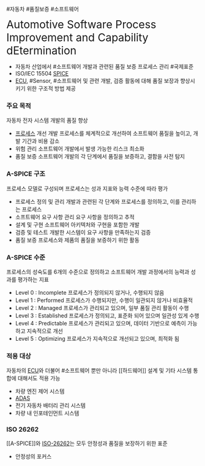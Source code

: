 #자동차 #품질보증 #소프트웨어

<span style="font-size: 28px;">Automotive Software Process Improvement and Capability dEtermination</span>

- 자동차 산업에서 #소프트웨어 개발과 관련된 품질 보증 프로세스 관리 #국제표준
- ISO/IEC 15504 [SPICE](SPICE.md)
- [ECU](ECU.md), #Sensor, #소프트웨어 및 관련 개발, 검증 활동에 대해  품질 보장과 향상시키기 위한 구조적 방법 제공

### 주요 목적
자동차 전자 시스템 개발의 품질 향상
- [프로세스](개발프로세스.md) 개선
	개발 프로세스를 체계적으로 개선하여 소프트웨어 품질을 높이고, 개발 기간과 비용 감소
- 위험 관리
	소프트웨어 개발에서 발생 가능한 리스크 최소화
- 품질 보증
	 소프트웨어 개발의 각 단계에서 품질을 보증하고, 결함을 사전 탐지

### A-SPICE 구조
프로세스 모델로 구성되며 프로세스는 성과 지표와 능력 수준에 따라 평가
- 프로세스 정의 및 관리
	개발과 관련된 각 단계와 프로세스를 정의하고, 이를 관리하는 프로세스
- 소프트웨어 요구 사항 관리
	요구 사항을 정의하고 추적
- 설계 및 구현
	소프트웨어 아키텍처와 구현을 포함한 개발
- 검증 및 테스트
	 개발한 시스템이 요구 사항을 만족하는지 검증
- 품질 보증
	프로세스와 제품의 품질을 보증하기 위한 활동

### A-SPICE 수준
프로세스의 성숙도를 6개의 수준으로 정의하고 소프트웨어 개발 과정에서의 능력과 성과를 평가하는 지표
- Level 0 : Incomplete
	 프로세스가 정의되지 않거나, 수행되지 않음
- Level 1 : Performed
	프로세스가 수행되지만, 수행이 일관되지 않거나 비효율적
- Level 2 : Managed
	프로세스가 관리되고 있으며, 일부 품질 관리 활동이 수행
- Level 3 : Established
	프로세스가 정의되고, 표준화 되어 있으며 일관성 있게 수행
- Level 4 : Predictable
	프로세스가 관리되고 있으며, 데이터 기반으로 예측이 가능하고 지속적으로 개선
- Level 5 : Optimizing
	프로세스가 지속적으로 개선되고 있으며, 최적화 됨

### 적용 대상
자동차의 [ECU](ECU.md)와 더불어 #소프트웨어 뿐만 아니라 [[하드웨어]] 설계  및 기타 시스템 통합에 대해서도 적용 가능
- 차량 엔진 제어 시스템
- [ADAS](ADAS.md)
- 전기 자동차 배터리 관리 시스템
- 차량 내 인포테인먼트 시스템

### ISO 26262
[[A-SPICE]]와 [ISO-26262](ISO-26262.md)는 모두 안정성과 품질을 보장하기 위한 표준
- 안정성의 포커스
